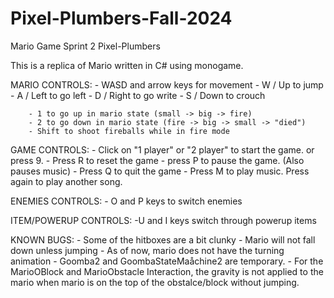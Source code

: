 # Pixel-Plumbers-Fall-2024

Mario Game 
Sprint 2
Pixel-Plumbers

This is a replica of Mario written in C# using monogame. 

MARIO CONTROLS:
    - WASD and arrow keys for movement
        - W / Up to jump
        - A / Left to go left
        - D / Right to go write
        - S / Down to crouch

        - 1 to go up in mario state (small -> big -> fire)
        - 2 to go down in mario state (fire -> big -> small -> "died")
        - Shift to shoot fireballs while in fire mode

GAME CONTROLS:
     - Click on "1 player" or "2 player" to start the game. or press 9.
     - Press R to reset the game
     - press P to pause the game. (Also pauses music)
     - Press Q to quit the game
     - Press M to play music. Press again to play another song.

ENEMIES CONTROLS:
    - O and P keys to switch enemies


ITEM/POWERUP CONTROLS:
    -U and I keys switch through powerup items

KNOWN BUGS:
    - Some of the hitboxes are a bit clunky
    - Mario will not fall down unless jumping
    - As of now, mario does not have the turning animation
    - Goomba2 and GoombaStateMaåchine2 are temporary.
    - For the MarioOBlock and MarioObstacle Interaction, the gravity is not applied to the mario when mario is on the top of the obstalce/block without jumping.